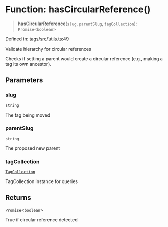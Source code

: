 # Function: hasCircularReference()

> **hasCircularReference**(`slug`, `parentSlug`, `tagCollection`): `Promise`\<`boolean`\>

Defined in: [tags/src/utils.ts:49](https://github.com/happyvertical/smrt/blob/3e10e04571f8229dee5c87ee2f9b9b06c6c49f12/packages/tags/src/utils.ts#L49)

Validate hierarchy for circular references

Checks if setting a parent would create a circular reference
(e.g., making a tag its own ancestor).

## Parameters

### slug

`string`

The tag being moved

### parentSlug

`string`

The proposed new parent

### tagCollection

[`TagCollection`](../classes/TagCollection.md)

TagCollection instance for queries

## Returns

`Promise`\<`boolean`\>

True if circular reference detected
